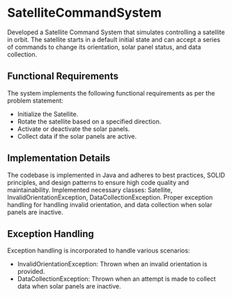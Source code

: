 # SatelliteCommandSystem
Developed a Satellite Command System that simulates controlling a satellite in orbit. The satellite starts in a default initial state and can accept a series of commands to change its orientation, solar panel status, and data collection.
## Functional Requirements
The system implements the following functional requirements as per the problem statement:
* Initialize the Satellite.
* Rotate the satellite based on a specified direction.
* Activate or deactivate the solar panels.
* Collect data if the solar panels are active.
## Implementation Details
The codebase is implemented in Java and adheres to best practices, SOLID principles, and design patterns to ensure high code quality and maintainability.
Implemented necessary classes: Satellite, InvalidOrientationException, DataCollectionException.
Proper exception handling for handling invalid orientation, and data collection when solar panels are inactive.
## Exception Handling
Exception handling is incorporated to handle various scenarios:
* InvalidOrientationException: Thrown when an invalid orientation is provided.
* DataCollectionException: Thrown when an attempt is made to collect data when solar panels are inactive.
